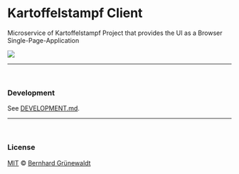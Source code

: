 # Kartoffelstampf Client

Microservice of Kartoffelstampf Project that provides the UI as a Browser Single-Page-Application

![](https://api.travis-ci.org/codeclou/kartoffelstampf-client.svg?branch=master)

-----

&nbsp;

### Development

See [DEVELOPMENT.md](./DEVELOPMENT.md).

-----

&nbsp;

### License

[MIT](./LICENSE) © [Bernhard Grünewaldt](https://github.com/clouless)



